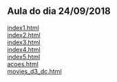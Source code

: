 ## Aula do dia 24/09/2018

[index1.html](index1.html)<br>
[index2.html](index2.html)<br>
[index3.html](index3.html)<br>
[index4.html](index4.html)<br>
[index5.html](index5.html)<br>
[acoes.html](acoes.html)<br>
[movies\_d3\_dc.html](movies_d3_dc.html)<br>
